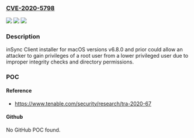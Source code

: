 ### [CVE-2020-5798](https://cve.mitre.org/cgi-bin/cvename.cgi?name=CVE-2020-5798)
![](https://img.shields.io/static/v1?label=Product&message=Druva%20inSync%20macOS%20Client%20Installers%20for%20v6.8.0%20and%20prior&color=blue)
![](https://img.shields.io/static/v1?label=Version&message=n%2Fa&color=blue)
![](https://img.shields.io/static/v1?label=Vulnerability&message=Privilege%20Escalation&color=brighgreen)

### Description

inSync Client installer for macOS versions v6.8.0 and prior could allow an attacker to gain privileges of a root user from a lower privileged user due to improper integrity checks and directory permissions.

### POC

#### Reference
- https://www.tenable.com/security/research/tra-2020-67

#### Github
No GitHub POC found.

